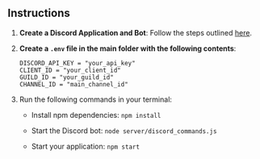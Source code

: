## Instructions

1. **Create a Discord Application and Bot**: Follow the steps outlined [here](https://discordjs.guide/preparations/setting-up-a-bot-application.html#creating-your-bot).

2. **Create a `.env` file in the main folder with the following contents**:

    ```
    DISCORD_API_KEY = "your_api_key"
    CLIENT_ID = "your_client_id"
    GUILD_ID = "your_guild_id"
    CHANNEL_ID = "main_channel_id"
    ```

3. Run the following commands in your terminal:

   - Install npm dependencies: `npm install`

   - Start the Discord bot: `node server/discord_commands.js`

   - Start your application: `npm start`
